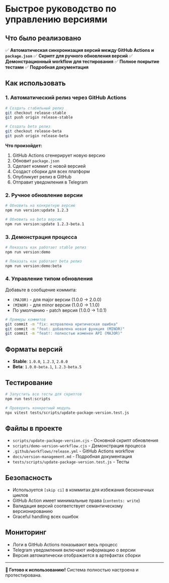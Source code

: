 # Быстрое руководство по управлению версиями

## Что было реализовано

✅ **Автоматическая синхронизация версий между GitHub Actions и `package.json`**
✅ **Скрипт для ручного обновления версий**
✅ **Демонстрационный workflow для тестирования**
✅ **Полное покрытие тестами**
✅ **Подробная документация**

## Как использовать

### 1. Автоматический релиз через GitHub Actions

```bash
# Создать стабильный релиз
git checkout release-stable
git push origin release-stable

# Создать beta релиз  
git checkout release-beta
git push origin release-beta
```

**Что произойдет:**
1. GitHub Actions сгенерирует новую версию
2. Обновит `package.json` 
3. Сделает коммит с новой версией
4. Создаст сборки для всех платформ
5. Опубликует релиз в GitHub
6. Отправит уведомления в Telegram

### 2. Ручное обновление версии

```bash
# Обновить на конкретную версию
npm run version:update 1.2.3

# Обновить на beta версию
npm run version:update 1.2.3-beta.1
```

### 3. Демонстрация процесса

```bash
# Показать как работает stable релиз
npm run version:demo

# Показать как работает beta релиз  
npm run version:demo:beta
```

### 4. Управление типом обновления

Добавьте в сообщение коммита:
- `(MAJOR)` - для major версии (1.0.0 → 2.0.0)
- `(MINOR)` - для minor версии (1.0.0 → 1.1.0)  
- По умолчанию - patch версия (1.0.0 → 1.0.1)

```bash
# Примеры коммитов
git commit -m "fix: исправлена критическая ошибка"
git commit -m "feat: добавлена новая функция (MINOR)"
git commit -m "feat!: полностью изменен API (MAJOR)"
```

## Форматы версий

- **Stable**: `1.0.0`, `1.2.3`, `2.0.0`
- **Beta**: `1.0.0-beta.1`, `1.2.3-beta.5`

## Тестирование

```bash
# Запустить все тесты для скриптов
npm run test:scripts

# Проверить конкретный модуль
npx vitest tests/scripts/update-package-version.test.js
```

## Файлы в проекте

- `scripts/update-package-version.cjs` - Основной скрипт обновления
- `scripts/demo-version-workflow.cjs` - Демонстрация процесса
- `.github/workflows/release.yml` - GitHub Actions workflow
- `docs/version-management.md` - Подробная документация
- `tests/scripts/update-package-version.test.js` - Тесты

## Безопасность

- Используется `[skip ci]` в коммитах для избежания бесконечных циклов
- GitHub Action имеет минимальные права (`contents: write`)
- Валидация версий соответствует семантическому версионированию
- Graceful handling всех ошибок

## Мониторинг

- Логи в GitHub Actions показывают весь процесс
- Telegram уведомления включают информацию о версии
- Версия автоматически отображается в артефактах сборки

---

**🎉 Готово к использованию!** Система полностью настроена и протестирована.
